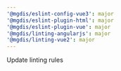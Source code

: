 ```yaml
---
'@mgdis/eslint-config-vue3': major
'@mgdis/eslint-plugin-html': major
'@mgdis/eslint-plugin-vue': major
'@mgdis/linting-angularjs': major
'@mgdis/linting-vue2': major
---
```


Update linting rules
